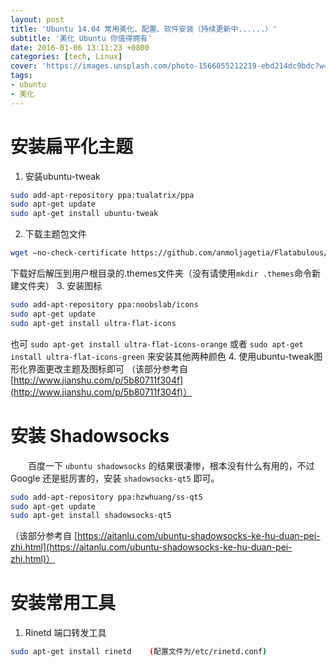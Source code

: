 ```yaml
---
layout: post
title: 'Ubuntu 14.04 常用美化、配置、软件安装（持续更新中......）'
subtitle: '美化 Ubuntu 你值得拥有'
date: 2016-01-06 13:11:23 +0800
categories: [tech, Linux]
cover: 'https://images.unsplash.com/photo-1566055212219-ebd214dc9bdc?w=1600&h=900'
tags: 
- ubuntu 
- 美化
---
```


# 安装扁平化主题

1. 安装ubuntu-tweak
```bash
sudo add-apt-repository ppa:tualatrix/ppa
sudo apt-get update
sudo apt-get install ubuntu-tweak
```
2. 下载主题包文件
```bash
wget –no-check-certificate https://github.com/anmoljagetia/Flatabulous/archive/master.zip
```
下载好后解压到用户根目录的.themes文件夹（没有请使用`mkdir .themes`命令新建文件夹）
3. 安装图标
```bash
sudo add-apt-repository ppa:noobslab/icons
sudo apt-get update
sudo apt-get install ultra-flat-icons
```
也可 `sudo apt-get install ultra-flat-icons-orange` 或者 `sudo apt-get install ultra-flat-icons-green` 来安装其他两种颜色
4. 使用ubuntu-tweak图形化界面更改主题及图标即可
（该部分参考自 [http://www.jianshu.com/p/5b80711f304f](http://www.jianshu.com/p/5b80711f304f)）

# 安装 Shadowsocks

&emsp;&emsp;百度一下 `ubuntu shadowsocks` 的结果很凄惨，根本没有什么有用的，不过 Google 还是挺厉害的，安装 `shadowsocks-qt5` 即可。

```bash
sudo add-apt-repository ppa:hzwhuang/ss-qt5
sudo apt-get update
sudo apt-get install shadowsocks-qt5
```

（该部分参考自 [https://aitanlu.com/ubuntu-shadowsocks-ke-hu-duan-pei-zhi.html](https://aitanlu.com/ubuntu-shadowsocks-ke-hu-duan-pei-zhi.html)）

# 安装常用工具

1. Rinetd 端口转发工具
```bash
sudo apt-get install rinetd    (配置文件为/etc/rinetd.conf)
```